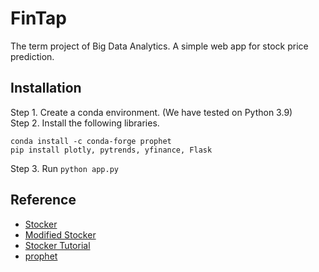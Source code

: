 # FinTap
The term project of Big Data Analytics. A simple web app for stock price prediction.

## Installation
Step 1. Create a conda environment. (We have tested on Python 3.9)  
Step 2. Install the following libraries.
```
conda install -c conda-forge prophet
pip install plotly, pytrends, yfinance, Flask
```
Step 3. Run `python app.py`

## Reference
* [Stocker](https://github.com/WillKoehrsen/Data-Analysis/tree/master/stocker)
* [Modified Stocker](https://github.com/koreal6803/Stocker)
* [Stocker Tutorial](https://towardsdatascience.com/stock-prediction-in-python-b66555171a2)
* [prophet](https://github.com/facebook/prophet)
